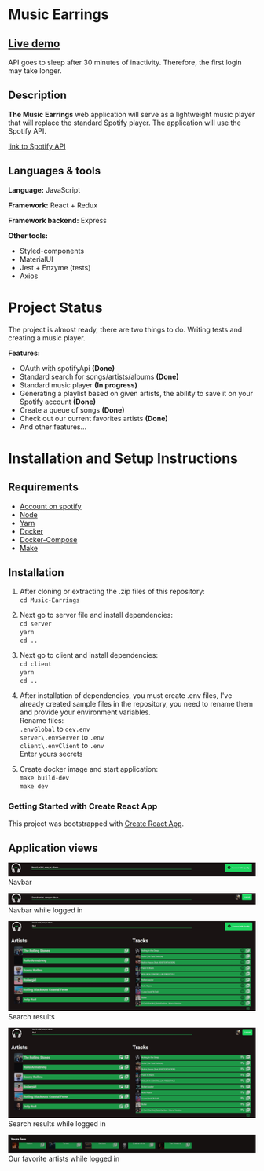 # Music Earrings

## [Live demo](https://music-earrings.herokuapp.com/)

API goes to sleep after 30 minutes of inactivity. Therefore, the first login may take longer.

## Description

**The Music Earrings** web application will serve as a lightweight music player that will replace the standard Spotify player. The application will use the Spotify API.

[link to Spotify API](https://developer.spotify.com/)

## Languages & tools

**Language:** JavaScript

**Framework:** React + Redux

**Framework backend:** Express

**Other tools:**

- Styled-components
- MaterialUI
- Jest + Enzyme (tests)
- Axios

# Project Status

The project is almost ready, there are two things to do. Writing tests and creating a music player.

**Features:**

- OAuth with spotifyApi **(Done)**
- Standard search for songs/artists/albums **(Done)**
- Standard music player **(In progress)**
- Generating a playlist based on given artists, the ability to save it on your Spotify account **(Done)**
- Create a queue of songs **(Done)**
- Check out our current favorites artists **(Done)**
- And other features...

# Installation and Setup Instructions

## Requirements

- [Account on spotify](https://developer.spotify.com/)
- [Node](https://nodejs.org/en/)
- [Yarn](https://yarnpkg.com/)
- [Docker](https://www.docker.com/)
- [Docker-Compose](https://docs.docker.com/compose/)
- [Make](https://www.tutorialspoint.com/unix_commands/make.htm)

## Installation

1. After cloning or extracting the .zip files of this repository:  
`cd Music-Earrings`  

2. Next go to server file and install dependencies:  
`cd server`  
`yarn`  
`cd ..`  

3. Next go to client and install dependencies:  
`cd client`  
`yarn`  
`cd ..`  

4. After installation of  dependencies, you must create .env files, I've already created sample files in the repository, you need to rename them and provide your environment variables.  
Rename files:  
`.envGlobal` to `dev.env`  
`server\.envServer` to `.env`  
`client\.envClient` to `.env`  
Enter yours secrets  

5. Create docker image and start application:  
`make build-dev`  
`make dev`  

### Getting Started with Create React App

This project was bootstrapped with [Create React App](https://github.com/facebook/create-react-app).

## Application views
![navbar](./ss/Navbar.jpg)
Navbar

![navbar  logged in](./ss/NavbarLogged.jpg)
Navbar while logged in

![Search Results](./ss/Search.jpg)
Search results

![Search Results  logged in](./ss/SearchLogged.jpg)
Search results while logged in

![favorite artists](./ss/Favs.jpg)
Our favorite artists while logged in
